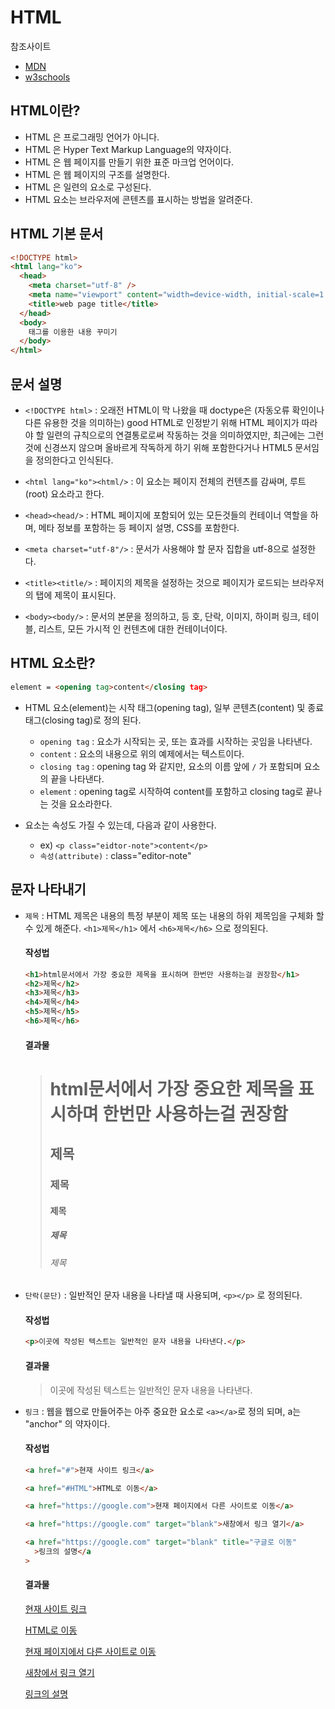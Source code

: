 # HTML

참조사이트

- [MDN](https://developer.mozilla.org/ko/)
- [w3schools](https://www.w3schools.com/default.asp)

## HTML이란?

- HTML 은 프로그래밍 언어가 아니다.
- HTML 은 Hyper Text Markup Language의 약자이다.
- HTML 은 웹 페이지를 만들기 위한 표준 마크업 언어이다.
- HTML 은 웹 페이지의 구조를 설명한다.
- HTML 은 일련의 요소로 구성된다.
- HTML 요소는 브라우저에 콘텐츠를 표시하는 방법을 알려준다.

## HTML 기본 문서

```html
<!DOCTYPE html>
<html lang="ko">
  <head>
    <meta charset="utf-8" />
    <meta name="viewport" content="width=device-width, initial-scale=1.0" />
    <title>web page title</title>
  </head>
  <body>
    태그를 이용한 내용 꾸미기
  </body>
</html>
```

## 문서 설명

- `<!DOCTYPE html>` : 오래전 HTML이 막 나왔을 때 doctype은 (자동오류 확인이나 다른 유용한 것을 의미하는) good HTML로 인정받기 위해 HTML 페이지가 따라야 할 일련의 규칙으로의 연결통로로써 작동하는 것을 의미하였지만, 최근에는 그런것에 신경쓰지 않으며 올바르게 작독하게 하기 위해 포함한다거나 HTML5 문서임을 정의한다고 인식된다.

- `<html lang="ko"><html/>` : 이 요소는 페이지 전체의 컨텐츠를 감싸며, 루트(root) 요소라고 한다.

- `<head><head/>` : HTML 페이지에 포함되어 있는 모든것들의 컨테이너 역할을 하며, 메타 정보를 포함하는 등 페이지 설명, CSS를 포함한다.

- `<meta charset="utf-8"/>` : 문서가 사용해야 할 문자 집합을 utf-8으로 설정한다.

- `<title><title/>` : 페이지의 제목을 설정하는 것으로 페이지가 로드되는 브라우저의 탭에 제목이 표시된다.

- `<body><body/>` : 문서의 본문을 정의하고, 등 호, 단락, 이미지, 하이퍼 링크, 테이블, 리스트, 모든 가시적 인 컨텐츠에 대한 컨테이너이다.

## HTML 요소란?

```html
element = <opening tag>content</closing tag>
```

- HTML 요소(element)는 시작 태그(opening tag), 일부 콘텐츠(content) 및 종료 태그(closing tag)로 정의 된다.

  - `opening tag` : 요소가 시작되는 곳, 또는 효과를 시작하는 곳임을 나타낸다.
  - `content` : 요소의 내용으로 위의 예제에서는 텍스트이다.
  - `closing tag` : opening tag 와 같지만, 요소의 이름 앞에 `/` 가 포함되며 요소의 끝을 나타낸다.
  - `element` : opening tag로 시작하여 content를 포함하고 closing tag로 끝나는 것을 요소라한다.

- 요소는 속성도 가질 수 있는데, 다음과 같이 사용한다.
  - ex) `<p class="eidtor-note">content</p>`
  - `속성(attribute)` : class="editor-note"

## 문자 나타내기

- `제목` : HTML 제목은 내용의 특정 부분이 제목 또는 내용의 하위 제목임을 구체화 할 수 있게 해준다. `<h1>제목</h1>` 에서 `<h6>제목</h6>` 으로 정의된다.

  #### 작성법

  ```html
  <h1>html문서에서 가장 중요한 제목을 표시하며 한번만 사용하는걸 권장함</h1>
  <h2>제목</h2>
  <h3>제목</h3>
  <h4>제목</h4>
  <h5>제목</h5>
  <h6>제목</h6>
  ```

  #### 결과물

  > <h1>html문서에서 가장 중요한 제목을 표시하며 한번만 사용하는걸 권장함</h1>
  > <h2>제목</h2>
  > <h3>제목</h3>
  > <h4>제목</h4>
  > <h5>제목</h5>
  > <h6>제목</h6>

- `단락(문단)` : 일반적인 문자 내용을 나타낼 때 사용되며, `<p></p>` 로 정의된다.

  #### 작성법

  ```html
  <p>이곳에 작성된 텍스트는 일반적인 문자 내용을 나타낸다.</p>
  ```

  #### 결과물

  > <p>이곳에 작성된 텍스트는 일반적인 문자 내용을 나타낸다.</p>

- `링크` : 웹을 웹으로 만들어주는 아주 중요한 요소로 `<a></a>`로 정의 되며, a는 "anchor" 의 약자이다.

  #### 작성법

  ```html
  <a href="#">현재 사이트 링크</a>
  ```

  ```html
  <a href="#HTML">HTML로 이동</a>
  ```

  ```html
  <a href="https://google.com">현재 페이지에서 다른 사이트로 이동</a>
  ```

  ```html
  <a href="https://google.com" target="blank">새창에서 링크 열기</a>
  ```

  ```html
  <a href="https://google.com" target="blank" title="구글로 이동"
    >링크의 설명</a
  >
  ```

  #### 결과물

  <a href="#">현재 사이트 링크</a>

  <a href="#HTML">HTML로 이동</a>

  <a href="https://google.com">현재 페이지에서 다른 사이트로 이동</a>

  <a href="https://google.com" target="blank">새창에서 링크 열기</a>

  <a href="https://google.com" target="blank" title="구글로 이동">링크의 설명</a>
